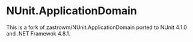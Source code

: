 # NUnit.ApplicationDomain

This is a fork of zastrowm/NUnit.ApplicationDomain ported to NUnit 4.1.0 and .NET Framewok 4.8.1.
